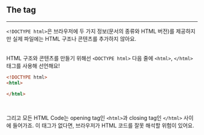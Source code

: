## The <html> tag
---
`<!DOCTYPE html>`은 브라우저에 두 가지 정보(문서의 종류와 HTML 버전)를 제공하지만 실제 파일에는 HTML 구조나 콘텐츠를 추가하지 않아요.
<br>
<br>

HTML 구조와 콘텐츠를 만들기 위해선 `<DOCTYPE html>` 다음 줄에 `<html>`, `</html>` 태그를 사용해 선언해요!
```html
<!DOCTYPE html>
<html>

</html>
```
<br>

그리고 모든 HTML Code는 opening tag인 `<html>`과 closing tag인 `</html>` 사이에 들어가죠. 이 태그가 없다면, 브라우저가 HTML 코드를 잘못 해석할 위험이 있어요.
